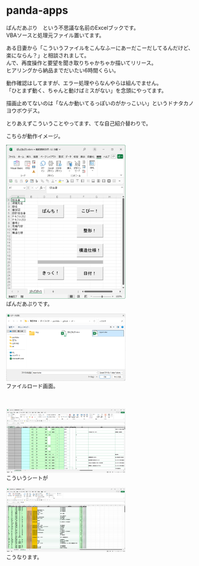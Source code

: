 # panda-apps
ぱんだあぷり　という不思議な名前のExcelブックです。  
VBAソースと処理元ファイル置いてます。  
  
ある日妻から「こういうファイルをこんなふーにあーだこーだしてるんだけど、楽にならん？」と相談されまして。  
んで、再度操作と要望を聞き取りちゃかちゃか描いてリリース。  
ヒアリングから納品までだいたい6時間くらい。  
  
動作確認はしてますが、エラー処理やらなんやらは組んでません。  
「ひとまず動く、ちゃんと動けばミスがない」を念頭にやってます。  
  
描画止めてないのは「なんか動いてるっぽいのがかっこいい」というドナタカノヨウボウデス。  
  
とりあえずこういうことやってます、てな自己紹介替わりで。  
  
こちらが動作イメージ。  
  
<img src="img/pp01.jpg" alt="ぱんだあぷり" width="320"><br>
ぱんだあぷりです。<br>
<br>
<img src="img/pp02_import.jpg" alt="ファイル読み込み" width="320"><br>
ファイルロード画面。<br>
<br>
<br>
<br>
<img src="img/pp03_before.jpg" alt="こういうシートが" width="320"><br>
こういうシートが<br>
<br>
 <img src="img/pp04_after.jpg" alt="こうなります" width="320"><br>
こうなります。  

